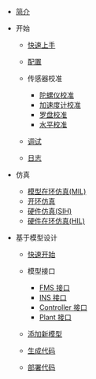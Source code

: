 <!-- docs/_sidebar.md -->

- [简介](content_ch/)

- 开始

  - [快速上手](content_ch/quickstart.md)
  - [配置](content_ch/configuration.md)
  - 传感器校准
  
    - [陀螺仪校准](content_ch/gyro_calib.md)
    - [加速度计校准](content_ch/accel_calib.md)
    - [罗盘校准](content_ch/mag_calib.md)
    - [水平校准](content_ch/level_calib.md)

  - [调试](content_ch/debug.md)
  - [日志](content_ch/logging.md)

- 仿真

  - [模型在环仿真(MIL)](content_ch/MIL.md)
  - [开环仿真](content_ch/openloop.md)
  - [硬件仿真(SIH)](content_ch/SIH.md)
  - [硬件在环仿真(HIL)](content_ch/HIL.md)

- 基于模型设计

  - [快速开始](content_ch/mbd_quickstart.md)

  - 模型接口

    - [FMS 接口](content_ch/fms_interface.md)
    - [INS 接口](content_ch/ins_interface.md)
    - [Controller 接口](content_ch/controller_interface.md)
    - [Plant 接口](content_ch/plant_interface.md)

  - [添加新模型](content_ch/new_model.md)
  - [生成代码](content_ch/codegen.md)
  - [部署代码](content_ch/code_deploy.md)
